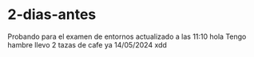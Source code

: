 # 2-dias-antes
Probando para el examen de entornos
actualizado a las 11:10
hola
Tengo hambre
llevo 2 tazas de cafe ya
14/05/2024
xdd
